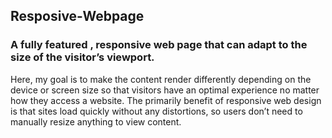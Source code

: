 ## Resposive-Webpage
### A fully featured , responsive web page that can adapt to the size of the visitor’s viewport. 

Here, my goal is to make the content render differently depending on the device or screen size so that visitors have an optimal experience no matter how they access a website. The primarily benefit of responsive web design is that sites load quickly without any distortions, so users don’t need to manually resize anything to view content.

